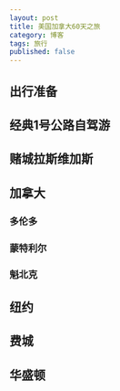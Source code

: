 ```yaml
---
layout: post
title: 美国加拿大60天之旅
category: 博客
tags: 旅行
published: false
---
```


## 出行准备


## 经典1号公路自驾游


## 赌城拉斯维加斯

## 加拿大
### 多伦多

### 蒙特利尔

### 魁北克


## 纽约

## 费城

## 华盛顿
